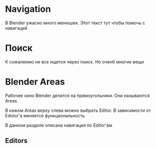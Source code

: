 # Navigation

В Blender ужасно много менюшек. Этот текст тут чтобы помочь с навигаций

# Поиск

К сожалению не все ищется через поиск. Но оченб многие вещи 

# Blender Areas

Рабочее окно Blender делится на прямоугольники. Они называются Areas

В кажом Areas верху слева можно выбрать Editor. В зависимости от Edotor'а меняется функциональность

В данном разделе описана навигация по Editor'ам

## Editors

